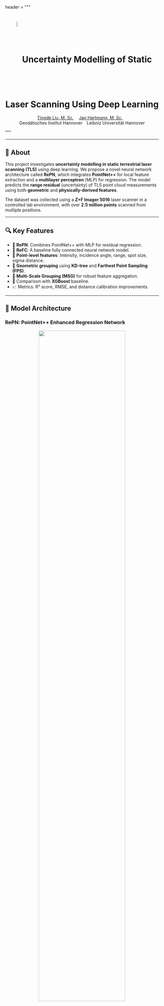header = """
<p align="center">
<h1 align="center"><img src="assets/icon.png" align="center" width="6.5%"><strong>Uncertainty Modelling of Static Laser Scanning Using Deep Learning</strong></h1>
  <p align="center">
    <a href='https://github.com/TingdeLiu/' target='_blank'>Tingde Liu, M. Sc.</a>&emsp;
    <a href='https://www.gih.uni-hannover.de/de/janhartmann/' target='_blank'>Jan Hartmann, M. Sc.</a>&emsp;
    <br>
    Geodätisches Institut Hannover&emsp;Leibniz Universität Hannover
  </p>
</p>
"""

---

## 🧠 About

This project investigates **uncertainty modelling in static terrestrial laser scanning (TLS)** using deep learning. We propose a novel neural network architecture called **RePN**, which integrates **PointNet++** for local feature extraction and a **multilayer perceptron** (MLP) for regression. The model predicts the **range residual** (uncertainty) of TLS point cloud measurements using both **geometric** and **physically-derived features**.

The dataset was collected using a **Z+F Imager 5016** laser scanner in a controlled lab environment, with over **2.5 million points** scanned from multiple positions.

---

## 🔍 Key Features

- 📌 **RePN**: Combines PointNet++ with MLP for residual regression.
- 📌 **ReFC**: A baseline fully connected neural network model.
- 📌 **Point-level features**: Intensity, incidence angle, range, spot size, sigma distance.
- 📌 **Geometric grouping** using **KD-tree** and **Farthest Point Sampling (FPS)**.
- 📌 **Multi-Scale Grouping (MSG)** for robust feature aggregation.
- 📌 Comparison with **XGBoost** baseline.
- 📈 Metrics: R² score, RMSE, and distance calibration improvements.

---

## 🧱 Model Architecture

### RePN: PointNet++ Enhanced Regression Network

<p align="center">
  <img src="https://github.com/TingdeLiu/Uncertainty-modelling-of-static-laser-scanning-using-DL/assets/117039110/bdabb067-2ca9-4a4a-8bfb-c1afb44d165e" width="75%">
</p>

- **Input**: n × (XYZ + 4 features)
- **Grouping**: Local grouping using KD-tree (r = 0.1)
- **Sampling**: 128 samples per group (FPS)
- **MSG**: Radius = [0.035, 0.07, 0.1]; Samples = [16, 64, 128]
- **Feature Aggregation**: MLP → MaxPooling → Concat → MLP regression

---

## 📊 Results

### 🔹 RePN vs XGBoost

<p align="center">
  <img src="https://github.com/TingdeLiu/Uncertainty-modelling-of-static-laser-scanning-using-DL/assets/117039110/dc81c2ac-3dfd-4c7d-a543-18cd5680a320" width="70%">
</p>

- ✅ **Higher R² score**
- ✅ **Lower RMSE**
- ✅ **More robust generalization**

### 🔹 Residual Calibration

- Pre-calibration mean: **0.387 mm**
- Post-calibration mean: **0.009 mm**
- Standard deviation reduced by **49%**

---

## 📂 Dataset Description

| Attribute           | Value                   |
|---------------------|--------------------------|
| Scanner             | Z+F Imager 5016          |
| Location            | HiTec Lab, LUH           |
| Target              | 3D printed planar surface |
| Points              | 2,534,160                |
| Format              | n × 9 (XYZ + 6 features) |

---

## ⚙️ Training Setup

- Programming Language: Python 3.10
- Frameworks: PyTorch, NumPy, Scikit-learn
- Validation: Holdout + K-Fold Cross Validation
- Optimization: Grid Search (batch size, learning rate)

---

## 🧪 How to Use

1. Clone this repo:
   ```bash
   git clone https://github.com/TingdeLiu/Uncertainty-modelling-of-static-laser-scanning-using-DL.git
   cd Uncertainty-modelling-of-static-laser-scanning-using-DL

